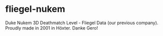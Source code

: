 # fliegel-nukem

Duke Nukem 3D Deathmatch Level - Fliegel Data (our previous company). 
Proudly made in 2001 in Höxter. Danke Gero!
